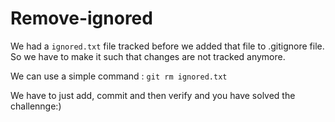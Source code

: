 # **Remove-ignored**

We had a `ignored.txt` file tracked before we added that file to .gitignore file. So we have to make it such that changes are not tracked anymore. 

We can use a simple command : `git rm ignored.txt` 

We have to just add, commit and then verify and you have solved the challennge:)
